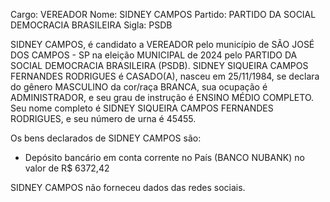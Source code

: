 Cargo: VEREADOR
Nome: SIDNEY CAMPOS
Partido: PARTIDO DA SOCIAL DEMOCRACIA BRASILEIRA
Sigla: PSDB

SIDNEY CAMPOS, é candidato a VEREADOR pelo município de SÃO JOSÉ DOS CAMPOS - SP na eleição MUNICIPAL de 2024 pelo PARTIDO DA SOCIAL DEMOCRACIA BRASILEIRA (PSDB).
SIDNEY SIQUEIRA CAMPOS FERNANDES RODRIGUES é CASADO(A), nasceu em 25/11/1984, se declara do gênero MASCULINO da cor/raça BRANCA, sua ocupação é ADMINISTRADOR, e seu grau de instrução é ENSINO MÉDIO COMPLETO.
Seu nome completo é SIDNEY SIQUEIRA CAMPOS FERNANDES RODRIGUES, e seu número de urna é 45455.

Os bens declarados de SIDNEY CAMPOS são: 
- Depósito bancário em conta corrente no País (BANCO NUBANK) no valor de R$ 6372,42

SIDNEY CAMPOS não forneceu dados das redes sociais.